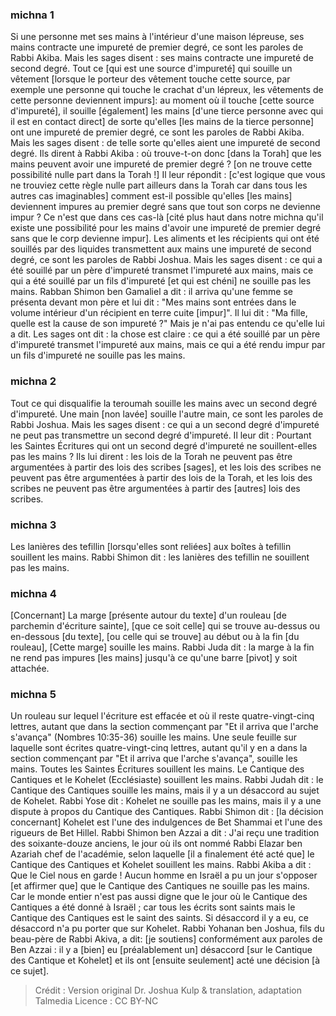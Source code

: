 
### michna 1
Si une personne met ses mains à l'intérieur d'une maison lépreuse, ses mains contracte une impureté de premier degré, ce sont les paroles de Rabbi Akiba. Mais les sages disent : ses mains contracte une impureté de second degré. Tout ce [qui est une source d'impureté] qui souille un vêtement [lorsque le porteur des vêtement touche cette source, par exemple une personne qui touche le crachat d'un lépreux, les vêtements de cette personne deviennent impurs]: au moment où il touche [cette source d'impureté], il souille [également] les mains [d'une tierce personne avec qui il est en contact direct] de sorte qu'elles [les mains de la tierce personne]  ont une impureté de premier degré, ce sont les paroles de Rabbi Akiba. Mais les sages disent : de telle sorte qu'elles aient une impureté de second degré. Ils dirent à Rabbi Akiba : où trouve-t-on donc [dans la Torah] que les mains peuvent avoir une impureté de premier degré  ? [on ne trouve cette possibilité nulle part dans la Torah !] Il leur répondit : [c'est logique que vous ne trouviez cette règle nulle part ailleurs dans la Torah car dans tous les autres cas imaginables] comment est-il possible qu'elles [les mains] deviennent impures au premier degré sans que tout son corps ne devienne impur ? Ce n'est que dans ces cas-là [cité plus haut dans notre michna qu'il existe une possibilité pour les mains d'avoir une impureté de premier degré sans que le corp devienne impur]. Les aliments et les récipients qui ont été souillés par des liquides transmettent aux mains une impureté de second degré, ce sont les paroles de Rabbi Joshua. Mais les sages disent : ce qui a été souillé par un père d'impureté transmet l'impureté aux mains, mais ce qui a été souillé par un fils d'impureté [et qui est chéni] ne souille pas les mains. Rabban Shimon ben Gamaliel a dit : il arriva qu'une femme se présenta devant mon père et lui dit : "Mes mains sont entrées dans le volume intérieur d'un récipient en terre cuite [impur]".  Il lui dit : "Ma fille, quelle est la cause de son impureté ?"  Mais je n'ai pas entendu ce qu'elle lui a dit. Les sages ont dit : la chose est claire : ce qui a été souillé par un père d'impureté transmet l'impureté aux mains, mais ce qui a été rendu impur par un fils d'impureté ne souille pas les mains.

### michna 2
Tout ce qui disqualifie la teroumah souille les mains avec un second degré d'impureté. Une main [non lavée] souille l'autre main, ce sont les paroles de Rabbi Joshua. Mais les sages disent : ce qui a un second degré d'impureté ne peut pas transmettre un second degré d'impureté. Il leur dit : Pourtant les Saintes Écritures qui ont un second degré d'impureté ne souillent-elles pas les mains ? Ils lui dirent : les lois de la Torah ne peuvent pas être argumentées à partir des lois des scribes [sages], et les lois des scribes ne peuvent pas être argumentées à partir des lois de la Torah, et les lois des scribes ne peuvent pas être argumentées à partir des [autres] lois des scribes.

### michna 3
Les lanières des tefillin [lorsqu'elles sont reliées] aux boîtes à tefillin souillent les mains. Rabbi Shimon dit : les lanières des tefillin ne souillent pas les mains.

### michna 4
[Concernant] La marge [présente autour du texte] d'un rouleau [de parchemin d'écriture sainte], [que ce soit celle] qui se trouve au-dessus ou en-dessous [du texte], [ou celle qui se trouve] au début ou à la fin [du rouleau], [Cette marge] souille les mains. Rabbi Juda dit : la marge à la fin ne rend pas impures [les mains] jusqu'à ce qu'une barre [pivot] y soit attachée.

### michna 5
Un rouleau sur lequel l'écriture est effacée et où il reste quatre-vingt-cinq lettres, autant que dans la section commençant par "Et il arriva que l'arche s'avança" (Nombres 10:35-36) souille les mains. Une seule feuille sur laquelle sont écrites quatre-vingt-cinq lettres, autant qu'il y en a dans la section commençant par "Et il arriva que l'arche s'avança", souille les mains. Toutes les Saintes Écritures souillent les mains. Le Cantique des Cantiques et le Kohelet (Ecclésiaste) souillent les mains. Rabbi Judah dit : le Cantique des Cantiques souille les mains, mais il y a un désaccord au sujet de Kohelet. Rabbi Yose dit : Kohelet ne souille pas les mains, mais il y a une dispute à propos du Cantique des Cantiques. Rabbi Shimon dit : [la décision concernant] Kohelet est l'une des indulgences de Bet Shammai et l'une des rigueurs de Bet Hillel. Rabbi Shimon ben Azzai a dit : J'ai reçu une tradition des soixante-douze anciens, le jour où ils ont nommé Rabbi Elazar ben Azariah chef de l'académie, selon laquelle [il a finalement été acté que] le Cantique des Cantiques et Kohelet souillent les mains. Rabbi Akiba a dit : Que le Ciel nous en garde ! Aucun homme en Israël a pu un jour s'opposer [et affirmer que] que le Cantique des Cantiques ne souille pas les mains. Car le monde entier n'est pas aussi digne que le jour où le Cantique des Cantiques a été donné à Israël ; car tous les écrits sont saints mais le Cantique des Cantiques est le saint des saints. Si désaccord il y a eu, ce désaccord n'a pu porter que sur Kohelet. Rabbi Yohanan ben Joshua, fils du beau-père de Rabbi Akiva, a dit: [je soutiens] conformément aux paroles de Ben Azzai : il y a [bien] eu [préalablement un] désaccord [sur le Cantique des Cantique et Kohelet] et ils ont [ensuite seulement] acté une décision [à ce sujet].

>Crédit : Version original Dr. Joshua Kulp & translation, adaptation Talmedia
>Licence : CC BY-NC